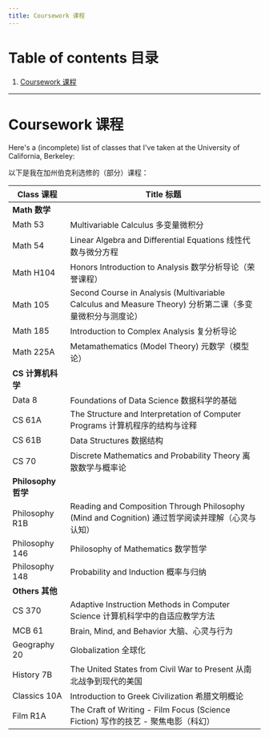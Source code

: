 ```yaml
---
title: Coursework 课程
---
```


# Table of contents 目录

1. [Coursework 课程](#coursework-课程)

***

# Coursework 课程

Here's a (incomplete) list of classes that I've taken at the University of California, Berkeley:

以下是我在加州伯克利选修的（部分）课程：

| Class 课程 | Title 标题 |
| --- | --- |
| **Math 数学** | |
| Math 53 | Multivariable Calculus 多变量微积分 |
| Math 54 | Linear Algebra and Differential Equations 线性代数与微分方程 |
| Math H104 | Honors Introduction to Analysis 数学分析导论（荣誉课程） |
| Math 105 | Second Course in Analysis (Multivariable Calculus and Measure Theory) 分析第二课（多变量微积分与测度论） |
| Math 185 | Introduction to Complex Analysis 复分析导论 |
| Math 225A | Metamathematics (Model Theory) 元数学（模型论） |
| **CS 计算机科学** | |
| Data 8 | Foundations of Data Science 数据科学的基础 |
| CS 61A | The Structure and Interpretation of Computer Programs 计算机程序的结构与诠释 |
| CS 61B | Data Structures 数据结构 |
| CS 70 | Discrete Mathematics and Probability Theory 离散数学与概率论 |
| **Philosophy 哲学** | |
| Philosophy R1B | Reading and Composition Through Philosophy (Mind and Cognition) 通过哲学阅读并理解（心灵与认知）|
| Philosophy 146 | Philosophy of Mathematics 数学哲学 |
| Philosophy 148 | Probability and Induction 概率与归纳 |
| **Others 其他** | |
| CS 370 | Adaptive Instruction Methods in Computer Science 计算机科学中的自适应教学方法 |
| MCB 61 | Brain, Mind, and Behavior 大脑、心灵与行为 |
| Geography 20 | Globalization 全球化 |
| History 7B | The United States from Civil War to Present 从南北战争到现代的美国 |
| Classics 10A | Introduction to Greek Civilization 希腊文明概论 |
| Film R1A | The Craft of Writing - Film Focus (Science Fiction) 写作的技艺 - 聚焦电影（科幻） |